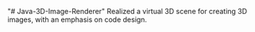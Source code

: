 "# Java-3D-Image-Renderer" 
Realized a virtual 3D scene for creating 3D images, with an emphasis on code design.
